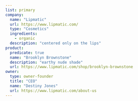 ```yaml
---
list: primary
company:
  name: "Lipmatic"
  url: https://www.lipmatic.com/
  type: "Cosmetics"
  ingredients:
    - organic
  description: "centered only on the lips"
product:
  predicate: true
  name: "Brooklyn Brownstone"
  description: "earthy nude shade"
  url: https://www.lipmatic.com/shop/brooklyn-brownstone
owner:
  type: owner-founder
  title: "CEO"
  name: "Destiny Jones"
  url: https://www.lipmatic.com/about-us
---
```

